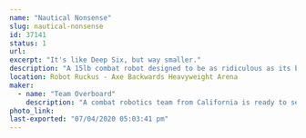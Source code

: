 ```yaml
---
name: "Nautical Nonsense"
slug: nautical-nonsense
id: 37141
status: 1
url: 
excerpt: "It's like Deep Six, but way smaller."
description: "A 15lb combat robot designed to be as ridiculous as its big brother."
location: Robot Ruckus - Axe Backwards Heavyweight Arena
maker:
  - name: "Team Overboard"
    description: "A combat robotics team from California is ready to see what the East Coast is all about."
photo_link: 
last-exported: "07/04/2020 05:03:41 pm"
---
```


